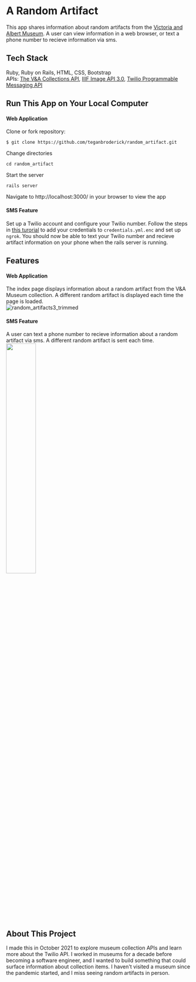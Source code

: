 # A Random Artifact
This app shares information about random artifacts from the [Victoria and Albert Museum](https://www.vam.ac.uk). A user can view information in a web browser, or text a phone number to recieve information via sms.

## Tech Stack
Ruby, Ruby on Rails, HTML, CSS, Bootstrap <br>
APIs: [The V&A Collections API](https://developers.vam.ac.uk), [IIIF Image API 3.0](https://iiif.io/api/image/3.0/), [Twilio Programmable Messaging API](https://www.twilio.com/messaging-api)

## Run This App on Your Local Computer
#### Web Application <br>
Clone or fork repository:
```
$ git clone https://github.com/teganbroderick/random_artifact.git
```
Change directories
```
cd random_artifact
```
Start the server
```
rails server
```
Navigate to http://localhost:3000/ in your browser to view the app

#### SMS Feature <br>
Set up a Twilio account and configure your Twilio number. Follow the steps in [this turorial](https://www.twilio.com/blog/2016/04/receive-and-reply-to-sms-in-rails.html) to add your credentials to `credentials.yml.enc` and set up `ngrok`. You should now be able to text your Twilio number and recieve artifact information on your phone when the rails server is running.

## Features
#### Web Application <br>
The index page displays information about a random artifact from the V&A Museum collection. A different random artifact is displayed each time the page is loaded.<br>
![random_artifacts3_trimmed](https://user-images.githubusercontent.com/31426739/137669782-534ebd73-501d-4c83-8f1a-28527554d073.gif)

#### SMS Feature <br>
A user can text a phone number to recieve information about a random artifact via sms. A different random artifact is sent each time.<br>
<img src="https://user-images.githubusercontent.com/31426739/137668558-8051f97a-25b2-4457-970a-0ed185ab3a67.png" data-canonical-src="https://gyazo.com/eb5c5741b6a9a16c692170a41a49c858.png" width="40%" height="40%" />

## About This Project
I made this in October 2021 to explore museum collection APIs and learn more about the Twilio API. I worked in museums for a decade before becoming a software engineer, and I wanted to build something that could surface information about collection items. I haven't visited a museum since the pandemic started, and I miss seeing random artifacts in person.
